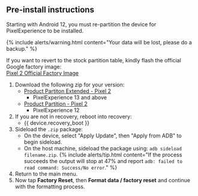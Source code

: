 ## Pre-install instructions
Starting with Android 12, you must re-partition the device for PixelExperience to be installed.

{% include alerts/warning.html content="Your data will be lost, please do a backup." %}

If you want to revert to the stock partition table, kindly flash the official Google factory image:<br />
[Pixel 2 Official Factory Image](https://developers.google.com/android/images#walleye)

1. Download the following zip for your version:
    * [Product Partiton Extended - Pixel 2](https://gitlab.pixelexperience.org/android/vendor-blobs/wiki_blobs_wahoo/-/raw/main/productpartition-pixel2-extended.zip)
        * PixelExperience 13 and above
    * [Product Partition - Pixel 2](https://gitlab.pixelexperience.org/android/vendor-blobs/wiki_blobs_wahoo/-/raw/main/productpartition-pixel2.zip)
        * PixelExperience 12
2. If you are not in recovery, reboot into recovery:
    * {{ device.recovery_boot }}
3. Sideload the `.zip` package:
    * On the device, select "Apply Update", then "Apply from ADB" to begin sideload.
    * On the host machine, sideload the package using: `adb sideload filename.zip`.
        {% include alerts/tip.html content="If the process succeeds the output will stop at 47% and report `adb: failed to read command: Success/No error`." %}
4. Return to the main menu.
5. Now tap **Factory Reset**, then **Format data / factory reset** and continue with the formatting process.
